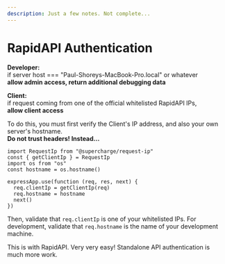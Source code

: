```yaml
---
description: Just a few notes. Not complete...
---
```


# RapidAPI Authentication

**Developer:**  
if server host === "Paul-Shoreys-MacBook-Pro.local" or whatever  
**allow admin access, return additional debugging data**

**Client:**  
if request coming from one of the official whitelisted RapidAPI IPs,  
**allow client access**

To do this, you must first verify the Client's IP address, and also your own server's hostname.   
**Do not trust headers! Instead...**

```text
import RequestIp from "@supercharge/request-ip"
const { getClientIp } = RequestIp
import os from "os"
const hostname = os.hostname()

expressApp.use(function (req, res, next) {
  req.clientIp = getClientIp(req)
  req.hostname = hostname
  next()
})
```

Then, validate that `req.clientIp` is one of your whitelisted IPs. For development, validate that `req.hostname` is the name of your development machine. 

This is with RapidAPI. Very very easy! Standalone API authentication is much more work.







